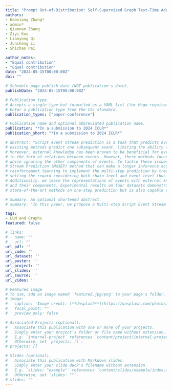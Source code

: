 ```yaml
---
title: "Prompt Out-of-Distribution: Self-Supervised Graph Test-Time Adaptation"
authors:
- Haoxiang Zhang*
- admin*
- Qiannan Zhang
- Ziyi Kou
- Lianyong Qi
- Juncheng Li
- Shichao Pei

author_notes:
- "Equal contribution"
- "Equal contribution"
date: "2024-05-15T00:00:00Z"
doi: ""

# Schedule page publish date (NOT publication's date).
publishDate: "2024-05-15T00:00:00Z"

# Publication type.
# Accepts a single type but formatted as a YAML list (for Hugo requirements).
# Enter a publication type from the CSL standard.
publication_types: ["paper-conference"]

# Publication name and optional abbreviated publication name.
publication: "*In a submission to 2024 ICLR*"
publication_short: "*In a submission to 2024 ICLR*"

# abstract: "Script event stream prediction is a task that predicts events based on a given context or script. Most
# existing methods predict one subsequent event, limiting the ability to make a longer inference about the future.
# Moreover, external knowledge has been proven to be beneficial for event prediction and used in many methods
# in the form of relations between events. However, these methods focus mainly on the continuity of actions
# while ignoring the other components of events. To tackle these issues, we propose a Multi-step Script Event
# Stream Prediction (MuSEP) method that can make a longer inference according to the given events. We adopt
# reinforcement learning to implement the multi-step prediction by treating the process as a Markov chain and
# setting the reward considering both chain-level and event-level thus ensuring the overall quality of prediction results.
# Additionally, we learn the representations of events with external knowledge which could better understand events
# and their components. Experimental results on four datasets demonstrate that our method not only outperforms
# state-of-the-art methods on one-step prediction but is also capable of making multi-step prediction."

# Summary. An optional shortened abstract.
# summary: "In this paper, we propose a Multi-step Script Event Stream Prediction (MuSEP) method that can make a longer inference according to the given events."

tags:
- LLM and Graphs
featured: false

# links:
# - name: ""
#   url: ""
url_pdf: ''
url_code: ''
url_dataset: ''
url_poster: ''
url_project: ''
url_slides: ''
url_source: ''
url_video: ''

# Featured image
# To use, add an image named `featured.jpg/png` to your page's folder. 
# image:
#   caption: 'Image credit: [**Unsplash**](https://unsplash.com/photos/jdD8gXaTZsc)'
#   focal_point: ""
#   preview_only: false

# Associated Projects (optional).
#   Associate this publication with one or more of your projects.
#   Simply enter your project's folder or file name without extension.
#   E.g. `internal-project` references `content/project/internal-project/index.md`.
#   Otherwise, set `projects: []`.
# projects: []

# Slides (optional).
#   Associate this publication with Markdown slides.
#   Simply enter your slide deck's filename without extension.
#   E.g. `slides: "example"` references `content/slides/example/index.md`.
#   Otherwise, set `slides: ""`.
# slides: ""
---
```


<!-- {{% callout note %}}
Click the *Cite* button above to demo the feature to enable visitors to import publication metadata into their reference management software.
{{% /callout %}} -->

<!-- {{% callout note %}}
Create your slides in Markdown - click the *Slides* button to check out the example.
{{% /callout %}} -->

<!-- Add the publication's **full text** or **supplementary notes** here. You can use rich formatting such as including [code, math, and images](https://docs.hugoblox.com/content/writing-markdown-latex/). -->
